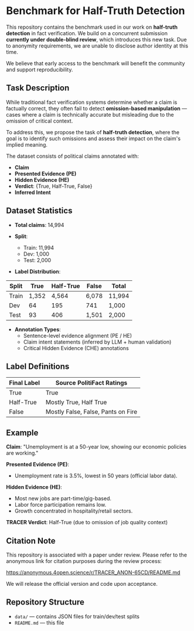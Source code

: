 # Benchmark for Half-Truth Detection

This repository contains the benchmark used in our work on **half-truth detection** in fact verification. We build on a concurrent submission **currently under double-blind review**, which introduces this new task. Due to anonymity requirements, we are unable to disclose author identity at this time.

We believe that early access to the benchmark will benefit the community and support reproducibility.

## Task Description

While traditional fact verification systems determine whether a claim is factually correct, they often fail to detect **omission-based manipulation** — cases where a claim is technically accurate but misleading due to the omission of critical context.

To address this, we propose the task of **half-truth detection**, where the goal is to identify such omissions and assess their impact on the claim's implied meaning.

The dataset consists of political claims annotated with:
- **Claim**
- **Presented Evidence (PE)**
- **Hidden Evidence (HE)**
- **Verdict**: {True, Half-True, False}
- **Inferred Intent**

## Dataset Statistics

- **Total claims**: 14,994
- **Split**:
  - Train: 11,994
  - Dev: 1,000
  - Test: 2,000

- **Label Distribution**:

| Split | True | Half-True | False | Total |
|-------|------|-----------|-------|-------|
| Train | 1,352 | 4,564     | 6,078 | 11,994 |
| Dev   | 64    | 195       | 741   | 1,000  |
| Test  | 93    | 406       | 1,501 | 2,000  |

- **Annotation Types**:
  - Sentence-level evidence alignment (PE / HE)
  - Claim intent statements (inferred by LLM + human validation)
  - Critical Hidden Evidence (CHE) annotations

## Label Definitions

| Final Label | Source PolitiFact Ratings |
|-------------|---------------------------|
| True        | True                      |
| Half-True   | Mostly True, Half True    |
| False       | Mostly False, False, Pants on Fire |

## Example

**Claim**: "Unemployment is at a 50-year low, showing our economic policies are working."

**Presented Evidence (PE)**:
- Unemployment rate is 3.5%, lowest in 50 years (official labor data).

**Hidden Evidence (HE)**:
- Most new jobs are part-time/gig-based.
- Labor force participation remains low.
- Growth concentrated in hospitality/retail sectors.

**TRACER Verdict**: Half-True (due to omission of job quality context)

## Citation Note

This repository is associated with a paper under review. Please refer to the anonymous link for citation purposes during the review process:

https://anonymous.4open.science/r/TRACER_ANON-65CD/README.md

We will release the official version and code upon acceptance.

## Repository Structure

- `data/` — contains JSON files for train/dev/test splits
- `README.md` — this file